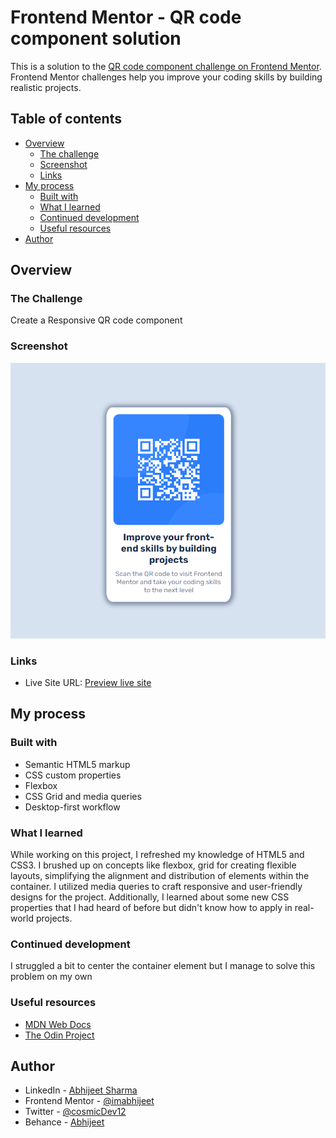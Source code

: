 # Frontend Mentor - QR code component solution

This is a solution to the [QR code component challenge on Frontend Mentor](https://www.frontendmentor.io/challenges/qr-code-component-iux_sIO_H). Frontend Mentor challenges help you improve your coding skills by building realistic projects. 

## Table of contents

- [Overview](#overview)
  - [The challenge](#the-challenge)
  - [Screenshot](#screenshot) 
  - [Links](#links)
- [My process](#my-process)
  - [Built with](#built-with)
  - [What I learned](#what-i-learned)
  - [Continued development](#continued-development)
  - [Useful resources](#useful-resources)
- [Author](#author)


## Overview

### The Challenge
Create a Responsive QR code component

### Screenshot
![](images/preview.png)

### Links
- Live Site URL: [Preview live site](https://imabhijeet.github.io/QRcode_Component/)

## My process

### Built with
- Semantic HTML5 markup
- CSS custom properties
- Flexbox
- CSS Grid and media queries
- Desktop-first workflow

### What I learned

While working on this project, I refreshed my knowledge of HTML5 and CSS3. I brushed up on concepts like flexbox, grid for creating flexible layouts, simplifying the alignment and distribution of elements within the container. I utilized media queries to craft responsive and user-friendly designs for the project. Additionally, I learned about some new CSS properties that I had heard of before but didn't know how to apply in real-world projects.

### Continued development
I struggled a bit to center the container element but I manage to solve this problem on my own

### Useful resources
- [MDN Web Docs](https://developer.mozilla.org/en-US/)
- [The Odin Project](https://www.theodinproject.com/)

## Author
- LinkedIn - [Abhijeet Sharma](https://www.linkedin.com/in/abhijeet-sharma-994064227/)
- Frontend Mentor - [@imabhijeet](https://www.frontendmentor.io/profile/imabhijeet)
- Twitter - [@cosmicDev12](https://twitter.com/cosmicDev12)
- Behance - [Abhijeet](https://www.behance.net/abhijeetsharma17)

